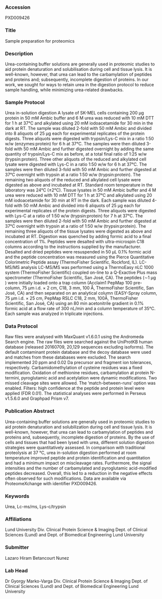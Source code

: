 ### Accession
PXD009426

### Title
Sample preparation for proteomics

### Description
Urea-containing buffer solutions are generally used in proteomic studies to aid protein denaturation and solubilisation during cell and tissue lysis.  It is well-known, however, that urea can lead to the carbamylation of peptides and proteins and; subsequently, incomplete digestion of proteins.   In our work, we sought for ways to retain urea in the digestion protocol to reduce sample handling, while minimizing urea-related drawbacks.

### Sample Protocol
Urea in-solution digestion  A lysate of SK-MEL cells containing 200 μg protein in 50 mM Ambic buffer and 6 M urea was reduced with 10 mM DTT for 1 h at 37°C and alkylated using 20 mM iodoacetamide for 30 min in the dark at RT.  The sample was diluted 2-fold with 50 mM Ambic and divided into 8 aliquots of 25 μg each for experimental replicates of the protein digests.  Three aliquots were digested with trypsin/Lys-C mix in a ratio 1:50 w/w (enzymes:protein)  for 6 h at 37°C.  The samples were then diluted 3-fold with 50 mM Ambic and further digested overnight by adding the same quantity of trypsin/Lys-C mix as before, at a total final ratio of 1:25 w/w (trypsin:protein).  Three other aliquots of the reduced and alkylated cell lysate were digested with Lys-C in a ratio 1:50 w/w for 6 h at 37°C.  The samples were then diluted 3-fold with 50 mM Ambic and further digested at 37°C overnight with trypsin at a ratio 1:50 w/w (trypsin:protein).  The remaining two aliquots of the reduced and alkylated cell lysate were digested as above and incubated at RT.  Standard room temperature in the laboratory was 24°C (±2°C). Tissue lysates in 50 mM Ambic buffer and 4 M urea were reduced with 10 mM DTT for 1 h at 37°C and alkylated using 20 mM iodoacetamide for 30 min at RT in the dark.  Each sample was diluted 4-fold with 50 mM Ambic and divided into 6 aliquots of 25 μg each for experimental replicates of the protein digests.  Three aliquots were digested with Lys-C at a ratio of 1:50 w/w (trypsin:protein) for 7 h at 37°C.  The samples were then diluted 2-fold with 50 mM Ambic and further digested at 37°C overnight with trypsin at a ratio of 1:50 w/w (trypsin:protein).  The remaining three aliquots of the tissue lysates were digested as above and incubated at RT.   Digestion was quenched by adding formic acid to a final concentration of 1%.  Peptides were desalted with ultra-microspin C18 columns according to the instructions supplied by the manufacturer.  Desalted and dried peptides were resuspended in 50 μL 0.1% formic acid and the peptide concentration was measured using the Pierce Quantitative Colorimetric Peptide assay (ThermoFisher Scientific, Rockford, lL).   LC-MS/MS analysis  LC-MS/MS was performed using a ThermoEasy nLC 1000 system (ThermoFisher Scientific) coupled on-line to a Q-Exactive Plus mass spectrometer (ThermoFisher Scientific, San José, CA).  The peptides (∼1 μg ) were initially loaded onto a trap column (Acclaim1 PepMap 100 pre-column, 75 µm i.d. × 2 cm, C18, 3 mm, 100 Å, ThermoFisher Scientific, San José, CA) and then separated on an analytical column (EASY-Spray column, 75 µm i.d. × 25 cm, PepMap RSLC C18, 2 mm, 100Å, ThermoFisher Scientific, San José, CA) using an 80 min acetonitrile gradient in 0.1% formic acid at a flow rate of 300 nL/min and a column temperature of 35°C. Each sample was analyzed in triplicate injections.

### Data Protocol
Raw files were analysed with MaxQuant v1.6.0.1 using the Andromeda Search engine.  The raw files were searched against the UniProtKB human database (released 20160709, 20,129 sequences excluding isoforms).  The default contaminant protein database and the decoy database were used and matches from these databases were excluded.  The search implemented 20 ppm and 0.02 Da precursor and fragment ion tolerances, respectively.   Carbamidomethylation of cysteine residues was a fixed modification.  Oxidation of methionine residues, carbamylation at protein N-termini, pyroglutamic acid and acetylation were dynamic modifications. Two missed cleavage sites were allowed. The ‘match-between-runs’ option was enabled.  Filters: high confidence at the peptide and protein level were applied (FDR 0.01).  The statistical analyses were performed in Perseus v1.5.6.0 and Graphpad Prism v7.

### Publication Abstract
Urea-containing buffer solutions are generally used in proteomic studies to aid protein denaturation and solubilization during cell and tissue lysis. It is well-known, however, that urea can lead to carbamylation of peptides and proteins and, subsequently, incomplete digestion of proteins. By the use of cells and tissues that had been lysed with urea, different solution digestion strategies were quantitatively assessed. In comparison with traditional proteolysis at 37 &#xb0;C, urea in-solution digestion performed at room temperature improved peptide and protein identification and quantitation and had a minimum impact on miscleavage rates. Furthermore, the signal intensities and the number of carbamylated and pyroglutamic acid-modified peptides decreased. Overall, this led to a reduction in the negative effects often observed for such modifications. Data are available via ProteomeXchange with identifier PXD009426.

### Keywords
Urea, Lc-ms/ms, Lys-c/trypsin

### Affiliations
Lund University
Div. Clinical Protein Science & Imaging  Dept. of Clinical Sciences (Lund) and Dept. of Biomedical Engineering Lund University

### Submitter
Lazaro Hiram Betancourt Nunez

### Lab Head
Dr Gyorgy Marko-Varga
Div. Clinical Protein Science & Imaging  Dept. of Clinical Sciences (Lund) and Dept. of Biomedical Engineering Lund University


